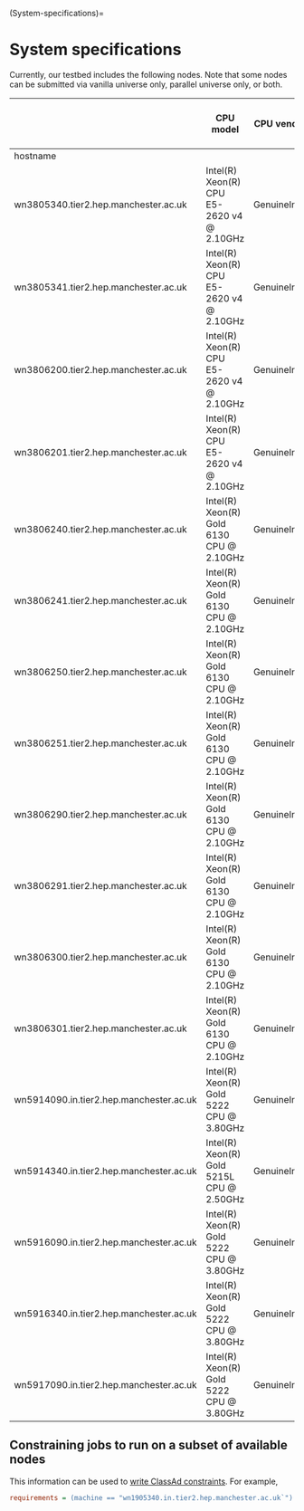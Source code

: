 (System-specifications)=
# System specifications

Currently, our testbed includes the following nodes.
Note that some nodes can be submitted via vanilla universe only,
parallel universe only,
or both.

|                                         | CPU model                                 | CPU vendor   | CPU generation | CPU microarchitecture | No. of sockets | Total no. of logical cores | Total no. of physical cores | Total memory (GiB) | Total swap (GiB) | vanilla universe | parallel universe |
|-----------------------------------------|-------------------------------------------|--------------|----------------|-----------------------|----------------|----------------------------|-----------------------------|--------------------|------------------|------------------|-------------------|
| hostname                                |                                           |              |                |                       |                |                            |                             |                    |                  |                  |                   |
| wn3805340.tier2.hep.manchester.ac.uk    | Intel(R) Xeon(R) CPU E5-2620 v4 @ 2.10GHz | GenuineIntel | broadwell      | x86_64_v3             | 2              | 16                         | 16                          | 63                 | 64               | True             | False             |
| wn3805341.tier2.hep.manchester.ac.uk    | Intel(R) Xeon(R) CPU E5-2620 v4 @ 2.10GHz | GenuineIntel | broadwell      | x86_64_v3             | 2              | 16                         | 16                          | 63                 | 64               | True             | False             |
| wn3806200.tier2.hep.manchester.ac.uk    | Intel(R) Xeon(R) CPU E5-2620 v4 @ 2.10GHz | GenuineIntel | broadwell      | x86_64_v3             | 2              | 32                         | 16                          | 63                 | 64               | False            | True              |
| wn3806201.tier2.hep.manchester.ac.uk    | Intel(R) Xeon(R) CPU E5-2620 v4 @ 2.10GHz | GenuineIntel | broadwell      | x86_64_v3             | 2              | 32                         | 16                          | 63                 | 64               | False            | True              |
| wn3806240.tier2.hep.manchester.ac.uk    | Intel(R) Xeon(R) Gold 6130 CPU @ 2.10GHz  | GenuineIntel | skylake_avx512 | x86_64_v4             | 2              | 64                         | 32                          | 187                | 64               | True             | True              |
| wn3806241.tier2.hep.manchester.ac.uk    | Intel(R) Xeon(R) Gold 6130 CPU @ 2.10GHz  | GenuineIntel | skylake_avx512 | x86_64_v4             | 2              | 64                         | 32                          | 187                | 64               | True             | True              |
| wn3806250.tier2.hep.manchester.ac.uk    | Intel(R) Xeon(R) Gold 6130 CPU @ 2.10GHz  | GenuineIntel | skylake_avx512 | x86_64_v4             | 2              | 64                         | 32                          | 187                | 64               | True             | True              |
| wn3806251.tier2.hep.manchester.ac.uk    | Intel(R) Xeon(R) Gold 6130 CPU @ 2.10GHz  | GenuineIntel | skylake_avx512 | x86_64_v4             | 2              | 64                         | 32                          | 187                | 64               | True             | True              |
| wn3806290.tier2.hep.manchester.ac.uk    | Intel(R) Xeon(R) Gold 6130 CPU @ 2.10GHz  | GenuineIntel | skylake_avx512 | x86_64_v4             | 2              | 64                         | 32                          | 187                | 64               | False            | True              |
| wn3806291.tier2.hep.manchester.ac.uk    | Intel(R) Xeon(R) Gold 6130 CPU @ 2.10GHz  | GenuineIntel | skylake_avx512 | x86_64_v4             | 2              | 64                         | 32                          | 187                | 64               | False            | True              |
| wn3806300.tier2.hep.manchester.ac.uk    | Intel(R) Xeon(R) Gold 6130 CPU @ 2.10GHz  | GenuineIntel | skylake_avx512 | x86_64_v4             | 2              | 64                         | 32                          | 187                | 64               | False            | True              |
| wn3806301.tier2.hep.manchester.ac.uk    | Intel(R) Xeon(R) Gold 6130 CPU @ 2.10GHz  | GenuineIntel | skylake_avx512 | x86_64_v4             | 2              | 64                         | 32                          | 187                | 64               | False            | True              |
| wn5914090.in.tier2.hep.manchester.ac.uk | Intel(R) Xeon(R) Gold 5222 CPU @ 3.80GHz  | GenuineIntel | cascadelake    | x86_64_v4             | 2              | 16                         | 8                           | 1511               | 128              | True             | True              |
| wn5914340.in.tier2.hep.manchester.ac.uk | Intel(R) Xeon(R) Gold 5215L CPU @ 2.50GHz | GenuineIntel | cascadelake    | x86_64_v4             | 2              | 40                         | 20                          | 3023               | 128              | False            | True              |
| wn5916090.in.tier2.hep.manchester.ac.uk | Intel(R) Xeon(R) Gold 5222 CPU @ 3.80GHz  | GenuineIntel | cascadelake    | x86_64_v4             | 2              | 16                         | 8                           | 1511               | 128              | True             | True              |
| wn5916340.in.tier2.hep.manchester.ac.uk | Intel(R) Xeon(R) Gold 5222 CPU @ 3.80GHz  | GenuineIntel | cascadelake    | x86_64_v4             | 2              | 16                         | 8                           | 1511               | 128              | True             | True              |
| wn5917090.in.tier2.hep.manchester.ac.uk | Intel(R) Xeon(R) Gold 5222 CPU @ 3.80GHz  | GenuineIntel | cascadelake    | x86_64_v4             | 2              | 16                         | 8                           | 1511               | 128              | False            | True              |

## Constraining jobs to run on a subset of available nodes

This information can be used to [write ClassAd constraints](https://htcondor.readthedocs.io/en/latest/man-pages/condor_submit.html#requirements).
For example,

```ini
requirements = (machine == "wn1905340.in.tier2.hep.manchester.ac.uk`") || (machine == "wn5914090.in.tier2.hep.manchester.ac.uk`") || (machine == "wn5916090.in.tier2.hep.manchester.ac.uk`") || (machine == "wn5916340.in.tier2.hep.manchester.ac.uk`") || (machine == "wn5914340.in.tier2.hep.manchester.ac.uk`") || (machine == "wn5917090.in.tier2.hep.manchester.ac.uk`")
```
